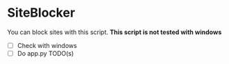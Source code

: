 # SiteBlocker
You can block sites with this script.
**This script is not tested with windows**
- [ ] Check with windows
- [ ] Do app.py TODO(s)
